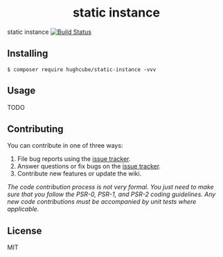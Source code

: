 <h1 align="center"> static instance </h1>

static instance [![Build Status](https://travis-ci.com/hughcube/static-instance.svg?branch=master)](https://travis-ci.com/hughcube/static-instance)


## Installing

```shell
$ composer require hughcube/static-instance -vvv
```

## Usage

TODO

## Contributing

You can contribute in one of three ways:

1. File bug reports using the [issue tracker](https://github.com/hughcube/static-instance/issues).
2. Answer questions or fix bugs on the [issue tracker](https://github.com/hughcube/static-instance/issues).
3. Contribute new features or update the wiki.

_The code contribution process is not very formal. You just need to make sure that you follow the PSR-0, PSR-1, and PSR-2 coding guidelines. Any new code contributions must be accompanied by unit tests where applicable._

## License

MIT
